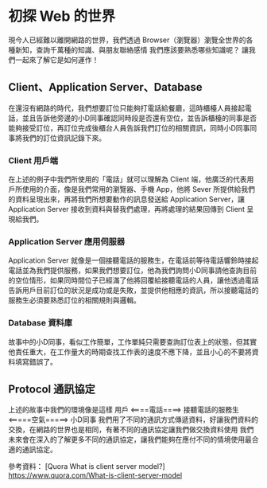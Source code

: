 # 初探 Web 的世界

現今人已經難以離開網路的世界，我們透過 Browser（瀏覽器）瀏覽全世界的各種新知，查詢千萬種的知識、與朋友聯絡感情
我們應該要熟悉哪些知識呢？ 讓我們一起來了解它是如何運作！

## Client、Application Server、Database
在還沒有網路的時代，我們想要訂位只能夠打電話給餐廳，這時櫃檯人員接起電話，並且告訴他旁邊的小D同事確認同時段是否還有空位，並告訴櫃檯的同事是否能夠接受訂位，再訂位完成後櫃台人員告訴我們訂位的相關資訊，同時小D同事同事將我們的訂位資訊記錄下來。

### Client 用戶端 
在上述的例子中我們所使用的「電話」就可以理解為 Client 端，他廣泛的代表用戶所使用的介面，像是我們常用的瀏覽器、手機 App，他將 Sever 所提供給我們的資料呈現出來，再將我們所想要動作的訊息發送給 Application Server，讓 Application Server 接收到資料與替我們處理，再將處理的結果回傳到 Client 呈現給我們。

### Application Server 應用伺服器
Application Server 就像是一個接聽電話的服務生，在電話前等待電話響鈴時接起電話並為我們提供服務，如果我們想要訂位，他為我們詢問小D同事請他查詢目前的空位情形，如果同時間位子已經滿了他將回覆給接聽電話的人員，讓他透過電話告訴用戶目前訂位的狀況是成功或是失敗，並提供他相應的資訊，所以接聽電話的服務生必須要熟悉訂位的相關規則與邏輯。

### Database 資料庫
故事中的小D同事，看似工作簡單，工作單純只需要查詢訂位表上的狀態，但其實他責任重大，在工作量大的時期查找工作表的速度不應下降，並且小心的不要將資料填寫錯誤了。

## Protocol 通訊協定
上述的故事中我們的環境像是這樣
用戶 <====電話====> 接聽電話的服務生 <=====空氣=====> 小D同事
我們用了不同的通訊方式傳遞資料，好讓我們資料的交換，在網路的世界也是相同，有著不同的通訊協定讓我們做交換資料使用
我們未來會在深入的了解更多不同的通訊協定，讓我們能夠在應付不同的情境使用最合適的通訊協定。


參考資料：
[Quora What is client server model?] https://www.quora.com/What-is-client-server-model
